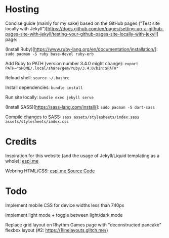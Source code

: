 # Hosting
Concise guide (mainly for my sake) based on the GitHub pages ("Test site locally with Jekyll")[https://docs.github.com/en/pages/setting-up-a-github-pages-site-with-jekyll/testing-your-github-pages-site-locally-with-jekyll] page:

(Install Ruby)[https://www.ruby-lang.org/en/documentation/installation/]: `sudo pacman -S ruby base-devel ruby-erb`

Add Ruby to PATH (version number 3.4.0 might change): `export PATH="$HOME/.local/share/gem/ruby/3.4.0/bin:$PATH"`

Reload shell: `source ~/.bashrc`

Install dependencies: `bundle install`

Run site locally: `bundle exec jekyll serve`

(Install SASS)[https://sass-lang.com/install/]: `sudo pacman -S dart-sass`

Compile changes to SASS: `sass assets/stylesheets/index.sass assets/stylesheets/index.css`

# Credits
Inspiration for this website (and the usage of Jekyll/Liquid templating as a whole): [espi.me](https://espi.me)

Webring HTML/CSS: [espi.me Source Code](https://github.com/espimarisa/espi.me)

# Todo
Implement mobile CSS for device widths less than 740px

Implement light mode + toggle between light/dark mode

Replace grid layout on Rhythm Games page with "deconstructed pancake" flexbox layout (#2: https://1linelayouts.glitch.me/)